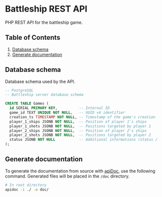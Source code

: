 # Battleship REST API

PHP REST API for the battleship game.

## Table of Contents

1. [Database schema](#database-schema)
1. [Generate documentation](#generate-documentation)

## Database schema

Database schema used by the API.

```sql
-- PostgreSQL
-- Battleship server database schema

CREATE TABLE Games (
  id SERIAL PRIMARY KEY,          -- Internal ID
  game_id TEXT UNIQUE NOT NULL,   -- UUID v4 identifier
  creation_ts TIMESTAMP NOT NULL, -- Timestamp of the game's creation
  player_1_ships JSONB NOT NULL,  -- Position of player 1's ships
  player_1_shots JSONB NOT NULL,  -- Positions targeted by player 1
  player_2_ships JSONB NOT NULL,  -- Position of player 2's ships
  player_2_shots JSONB NOT NULL,  -- Positions targeted by player 2
  status JSONB NOT NULL           -- Additional informations (status / turn / number of players / winner)
);
```

## Generate documentation

To generate the documentation from source with [apiDoc](https://apidocjs.com/), use the following command. Generated files will be placed in the `/doc` directory.

```sh
# In root directory
apidoc -i ./ -e doc/
```

